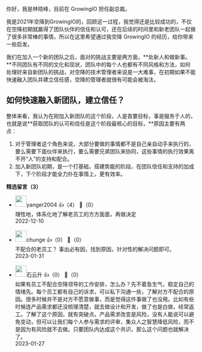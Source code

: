 你好，我是林晓峰，目前在 GrowingIO 担任副总裁。

我是2021年空降到GrowingIO的，回顾这一过程，我觉得还是比较成功的，不仅在空降初期就赢得了团队伙伴的信任和认可，还在后续的时间里和新老团队一起做了很多非常棒的事情，所以在这里希望通过我空降 GrowingIO 的经历，给你带来一些启发。

我们在加入一个新的团队之后，面对的挑战主要是两方面，**处新人和做新事。**不同团队有不同的文化和现状，团队中的每个人也都有不同风格和方法，如何处理好来自新团队的挑战，对空降的技术管理者来说是一大难事，在初期如果不能快速融入团队并建立信任感，空降的管理者就很有可能会被淘汰。

## 如何快速融入新团队，建立信任？

整体来看，我认为在刚加入新团队的这个阶段，人是首要目标，事是服务于人的，也就是说**获取团队的认可和信任是这个阶段最核心的目标，**原因主要有两点：

1. 对于管理者这个角色来说，大部分要做的事情都不是自己亲自动手来执行的，要么需要下面伙伴来执行，要么需要兄弟团队来协同，这些事情的执行效果离不开“人”的支持和配合。
2. 加入新团队初期，是一个打基础，搭建势能的阶段，在团队信任和支持的加成下，下个阶段才能全力扑在事情上，更有效率。
<div><strong>精选留言（3）</strong></div><ul>
<li><img src="http://thirdwx.qlogo.cn/mmopen/vi_32/DYAIOgq83erms9qcIFYZ4npgLYPu1QgxQyaXcj64ZBicNVeBRWcYUpCZ9p0BGsrEcX8heibMLCV4Gde4P9pf7PjA/132" width="30px"><span>yanger2004</span> 👍（4） 💬（0）<div>理性地，体系化地了解老员工的方方面面，再做决定</div>2022-12-10</li><br/><li><img src="https://static001.geekbang.org/account/avatar/00/0f/65/ee/6ca93f2d.jpg" width="30px"><span>chunge</span> 👍（0） 💬（0）<div>不配合的老员工？ 事出必有因，找到原因，针对性的解决问题即可。</div>2023-01-31</li><br/><li><img src="https://static001.geekbang.org/account/avatar/00/0f/a0/c3/c5db35df.jpg" width="30px"><span>石云升</span> 👍（0） 💬（0）<div>如果有员工不配合空降领导的工作安排，怎么办？先不着急生气，稳定自己的情绪先。每个员工都有自己的诉求，可以私下沟通一些，了解对方不配合的原因。很多时候并不是对方不愿意做事，而是觉得这件事做了也没用。比如有些时候连产品需求都还没梳理清楚，就去做设计和开发，做了也是白做，经常返工。了解了这个原因，就有突破点。产品需求改变是风险，没有人能说可以避免变动，但可以让我们每个人参与需求的评审，集众人之智慧降低风险，而不是因为有风险就不去做。只要团队内达成这个共识，那么这个问题也就解决了。</div>2023-01-27</li><br/>
</ul>